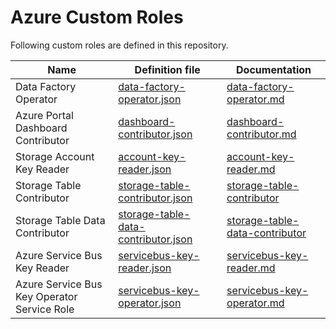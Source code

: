 # Azure Custom Roles

Following custom roles are defined in this repository.

| Name | Definition file | Documentation |
|-|-|-|
| Data Factory Operator | [data-factory-operator.json](./Microsoft.DataFactory/data-factory-operator.json) | [data-factory-operator.md](./Microsoft.DataFactory/data-factory-operator.md) |
| Azure Portal Dashboard Contributor | [dashboard-contributor.json](./Microsoft.Portal/dashboard-contributor.json) | [dashboard-contributor.md](./Microsoft.Portal/dashboard-contributor.md) |
| Storage Account Key Reader | [account-key-reader.json](./Microsoft.Storage/account-key-reader.json) | [account-key-reader.md](./Microsoft.Storage/account-key-reader.md) |
| Storage Table Contributor | [storage-table-contributor.json](./Microsoft.Storage/storage-table-contributor.json) | [storage-table-contributor](./Microsoft.Storage/storage-table-contributor.md) |
| Storage Table Data Contributor | [storage-table-data-contributor.json](./Microsoft.Storage/storage-table-data-contributor.json) | [storage-table-data-contributor](./Microsoft.Storage/storage-table-data-contributor.md) |
| Azure Service Bus Key Reader | [servicebus-key-reader.json](./Microsoft.ServiceBus/servicebus-key-reader.json) | [servicebus-key-reader.md](./Microsoft.ServiceBus/servicebus-key-reader.md) |
| Azure Service Bus Key Operator Service Role | [servicebus-key-operator.json](./Microsoft.ServiceBus/servicebus-key-operator.json) | [servicebus-key-operator.md](./Microsoft.ServiceBus/servicebus-key-operator.md) |
